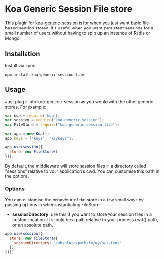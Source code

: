 # Koa Generic Session File store

This plugin for [koa-generic-session](https://github.com/koajs/generic-session)
is for when you just want basic file-based session stores. It's useful when you
want persistent sessions for a small number of users without having to spin up
an instance of Redis or Mongo.

## Installation

Install via npm:

```
npm install koa-generic-session-file
```

## Usage

Just plug it into koa-generic-session as you would with the other generic stores.
For example:

```js
var Koa = require("koa");
var session = require("koa-generic-session");
var FileStore = require("koa-generic-session-file");

var app = new Koa();
app.keys = ["keys", "keykeys"];

app.use(session({
  store: new FileStore()
}));
```

By default, the middleware will store session files in a directory called
"sessions" relative to your application's cwd. You can customise this path in
the options.

### Options

You can customise the behaviour of the store in a few small ways by passing
options in when instantiating FileStore:

- **sessionDirectory**: use this if you want to store your session files in
a custom location. It should be a path relative to your process.cwd() path,
or an absolute path.

```js
app.use(session({
  store: new FileStore({
    sessionDirectory: "/absolute/path/to/my/sessions"
  })
}));
```
